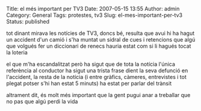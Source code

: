 Title: el més important per TV3
Date: 2007-05-15 13:55
Author: admin
Category: General
Tags: protestes, tv3
Slug: el-mes-important-per-tv3
Status: published

tot dinant mirava les notícies de TV3, doncs bé, resulta que avui hi ha hagut un accident d'un camió i s'ha muntat un sidral de cues i retencions que algú que volgués fer un diccionari de renecs hauria estat com si li hagués tocat la loteria

el que m'ha escandalitzat però ha sigut que de tota la notícia l'única referència al conductor ha sigut una trista frase dient la seva defunció en l'accident, la resta de la notícia (i entre gràfics, càmeres, entrevistes i tot plegat potser s'hi han estat 5 minuts) ha estat per parlar del trànsit

altrament dit, és molt més important que la gent pugui anar a treballar que no pas que algú perdi la vida

